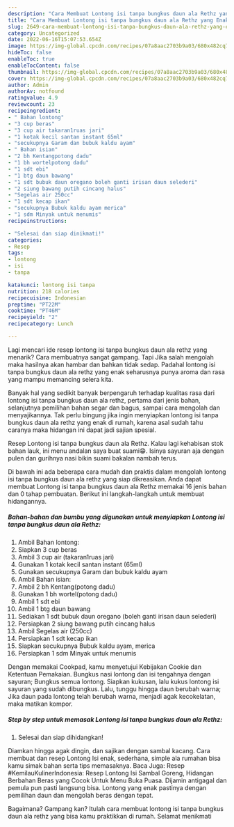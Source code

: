 ```yaml
---
description: "Cara Membuat Lontong isi tanpa bungkus daun ala Rethz yang Enak Banget, Buat Buka Puasa Menggugah Selera"
title: "Cara Membuat Lontong isi tanpa bungkus daun ala Rethz yang Enak Banget, Buat Buka Puasa Menggugah Selera"
slug: 2649-cara-membuat-lontong-isi-tanpa-bungkus-daun-ala-rethz-yang-enak-banget-buat-buka-puasa-menggugah-selera
category: Uncategorized
date: 2022-06-16T15:07:53.654Z
image: https://img-global.cpcdn.com/recipes/07a8aac2703b9a03/680x482cq70/lontong-isi-tanpa-bungkus-daun-ala-rethz-foto-resep-utama.jpg
hideToc: false
enableToc: true
enableTocContent: false
thumbnail: https://img-global.cpcdn.com/recipes/07a8aac2703b9a03/680x482cq70/lontong-isi-tanpa-bungkus-daun-ala-rethz-foto-resep-utama.jpg
cover: https://img-global.cpcdn.com/recipes/07a8aac2703b9a03/680x482cq70/lontong-isi-tanpa-bungkus-daun-ala-rethz-foto-resep-utama.jpg
author: Admin
authorAv: notfound
ratingvalue: 4.9
reviewcount: 23
recipeingredient:
- " Bahan lontong"
- "3 cup beras"
- "3 cup air takaran1ruas jari"
- "1 kotak kecil santan instant 65ml"
- "secukupnya Garam dan bubuk kaldu ayam"
- " Bahan isian"
- "2 bh Kentangpotong dadu"
- "1 bh wortelpotong dadu"
- "1 sdt ebi"
- "1 btg daun bawang"
- "1 sdt bubuk daun oregano boleh ganti irisan daun selederi"
- "2 siung bawang putih cincang halus"
- "Segelas air 250cc"
- "1 sdt kecap ikan"
- "secukupnya Bubuk kaldu ayam merica"
- "1 sdm Minyak untuk menumis"
recipeinstructions:

- "Selesai dan siap dinikmati!"
categories:
- Resep
tags:
- lontong
- isi
- tanpa

katakunci: lontong isi tanpa 
nutrition: 218 calories
recipecuisine: Indonesian
preptime: "PT22M"
cooktime: "PT46M"
recipeyield: "2"
recipecategory: Lunch

---
```



Lagi mencari ide resep lontong isi tanpa bungkus daun ala rethz yang menarik? Cara membuatnya sangat gampang. Tapi Jika salah mengolah maka hasilnya akan hambar dan bahkan tidak sedap. Padahal lontong isi tanpa bungkus daun ala rethz yang enak seharusnya punya aroma dan rasa yang mampu memancing selera kita.


Banyak hal yang sedikit banyak berpengaruh terhadap kualitas rasa dari lontong isi tanpa bungkus daun ala rethz, pertama dari jenis bahan, selanjutnya pemilihan bahan segar dan bagus, sampai cara mengolah dan menyajikannya. Tak perlu bingung jika ingin menyiapkan lontong isi tanpa bungkus daun ala rethz yang enak di rumah, karena asal sudah tahu caranya maka hidangan ini dapat jadi sajian spesial.

Resep Lontong isi tanpa bungkus daun ala Rethz. Kalau lagi kehabisan stok bahan lauk, ini menu andalan saya buat suami😁. Isinya sayuran aja dengan pulen dan gurihnya nasi bikin suami bakalan nambah terus.


Di bawah ini ada beberapa cara mudah dan praktis dalam mengolah lontong isi tanpa bungkus daun ala rethz yang siap dikreasikan. Anda dapat membuat Lontong isi tanpa bungkus daun ala Rethz memakai 16 jenis bahan dan 0 tahap pembuatan. Berikut ini langkah-langkah untuk membuat hidangannya.

<!--inarticleads1-->

##### Bahan-bahan dan bumbu yang digunakan untuk menyiapkan Lontong isi tanpa bungkus daun ala Rethz:

1. Ambil  Bahan lontong:
1. Siapkan 3 cup beras
1. Ambil 3 cup air (takaran1ruas jari)
1. Gunakan 1 kotak kecil santan instant (65ml)
1. Gunakan secukupnya Garam dan bubuk kaldu ayam
1. Ambil  Bahan isian:
1. Ambil 2 bh Kentang(potong dadu)
1. Gunakan 1 bh wortel(potong dadu)
1. Ambil 1 sdt ebi
1. Ambil 1 btg daun bawang
1. Sediakan 1 sdt bubuk daun oregano (boleh ganti irisan daun selederi)
1. Persiapkan 2 siung bawang putih cincang halus
1. Ambil Segelas air (250cc)
1. Persiapkan 1 sdt kecap ikan
1. Siapkan secukupnya Bubuk kaldu ayam, merica
1. Persiapkan 1 sdm Minyak untuk menumis


Dengan memakai Cookpad, kamu menyetujui Kebijakan Cookie dan Ketentuan Pemakaian. Bungkus nasi lontong dan isi tengahnya dengan sayuran; Bungkus semua lontong. Siapkan kukusan, lalu kukus lontong isi sayuran yang sudah dibungkus. Lalu, tunggu hingga daun berubah warna; Jika daun pada lontong telah berubah warna, menjadi agak kecokelatan, maka matikan kompor. 

<!--inarticleads2-->

##### Step by step untuk memasak Lontong isi tanpa bungkus daun ala Rethz:


1. Selesai dan siap dihidangkan!

Diamkan hingga agak dingin, dan sajikan dengan sambal kacang. Cara membuat dan resep Lontong Isi enak, sederhana, simple ala rumahan bisa kamu simak bahan serta tips memasaknya. Baca Juga: Resep #KemilauKulinerIndonesia: Resep Lontong Isi Sambal Goreng, Hidangan Berbahan Beras yang Cocok Untuk Menu Buka Puasa. Dijamin antigagal dan pemula pun pasti langsung bisa. Lontong yang enak pastinya dengan pemilihan daun dan mengolah beras dengan tepat. 

Bagaimana? Gampang kan? Itulah cara membuat lontong isi tanpa bungkus daun ala rethz yang bisa kamu praktikkan di rumah. Selamat menikmati
